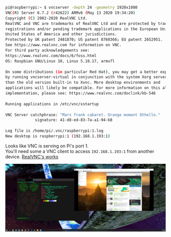 ```bash
pi@raspberrypi:~ $ vncserver -depth 24 -geometry 1920x1080
VNC(R) Server 6.7.2 (r42622) ARMv6 (May 13 2020 19:34:20)
Copyright (C) 2002-2020 RealVNC Ltd.
RealVNC and VNC are trademarks of RealVNC Ltd and are protected by trademark
registrations and/or pending trademark applications in the European Union,
United States of America and other jurisdictions.
Protected by UK patent 2481870; US patent 8760366; EU patent 2652951.
See https://www.realvnc.com for information on VNC.
For third party acknowledgements see:
https://www.realvnc.com/docs/6/foss.html
OS: Raspbian GNU/Linux 10, Linux 5.10.17, armv7l

On some distributions (in particular Red Hat), you may get a better experience
by running vncserver-virtual in conjunction with the system Xorg server, rather
than the old version built-in to Xvnc. More desktop environments and
applications will likely be compatible. For more information on this alternative
implementation, please see: https://www.realvnc.com/doclink/kb-546

Running applications in /etc/vnc/xstartup

VNC Server catchphrase: "Mars frank cabaret. Orange moment Othello."
             signature: 41-d8-ed-83-7a-a1-94-b8

Log file is /home/pi/.vnc/raspberrypi:1.log
New desktop is raspberrypi:1 (192.168.1.193:1)
```

Looks like VNC is serving on Pi's port 1. \
You'll need some a VNC client to access `192.168.1.193:1` from another device. [RealVNC's works](https://www.realvnc.com/en/connect/download/viewer/)

![](../attachments/VNC_demo.PNG)